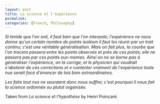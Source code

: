 ```yaml
---
layout: post
title: La science et l'expérience
permalink:
categories: [French, Philosophy]
---
```


*Si timide que l'on soit, il faut bien que l'on interpole; l'expérience
ne nous donne qu'un certain nombre de points isolésm il faut les réunir
par un trait continu; c'est une véritable généralisation. Mais on fait
plus, la courbe que l'on tracera passera entre les points observés et
près de ces points; elle ne passera pas par ces points eux-memes. Ainsi
on ne se borne pas à généraliser l'expérience, on la corrige; et le
physicien qui voudrait s'abstenir de ces corrections et e contenter
vraiment de l'expérience toute nue serait focé d'énoncer de lois bien
extraordinaires.*

*Les faits tout nus ne sauraient donc nous suffire; c'est pourquoi il
nous fait la science ordonnée ou plutot organisée.*

Taken from *La science et l'hypothèse* by Henri Poincaré.

